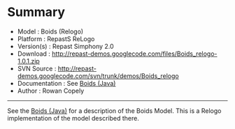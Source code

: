 # Summary #

  * Model        : Boids (Relogo)
  * Platform     : RepastS ReLogo
  * Version(s)	: Repast Simphony 2.0
  * Download     : http://repast-demos.googlecode.com/files/Boids_relogo-1.0.1.zip
  * SVN Source  : http://repast-demos.googlecode.com/svn/trunk/demos/Boids_relogo
  * Documentation : See [Boids (Java)](BoidsJava.md)
  * Author       : Rowan Copely


---


See the [Boids (Java)](BoidsJava.md) for a description of the Boids Model. This is
a Relogo implementation of the model described there.